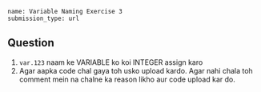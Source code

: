```ngMeta
name: Variable Naming Exercise 3
submission_type: url
```

## Question

1. `var.123` naam ke VARIABLE ko koi INTEGER assign karo
2. Agar aapka code chal gaya toh usko upload kardo. Agar nahi chala toh comment mein na chalne ka reason likho aur code upload kar do.
